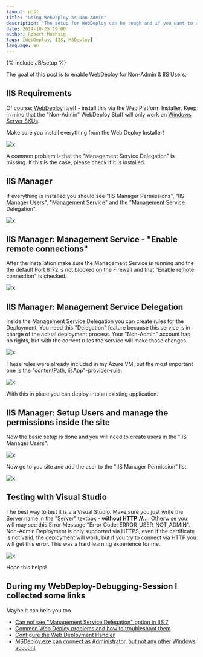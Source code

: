 ```yaml
---
layout: post
title: "Using WebDeploy as Non-Admin"
description: "The setup for WebDeploy can be rough and if you want to use WebDeploy as a Non-Admin / pure IIS User it can be even harder. I'll show you how to get things running."
date: 2014-10-25 19:00
author: Robert Muehsig
tags: [WebDeploy, IIS, MSDeploy]
language: en
---
```

{% include JB/setup %}

The goal of this post is to enable WebDeploy for Non-Admin & IIS Users. 

## IIS Requirements
Of course: [WebDeploy](http://www.iis.net/downloads/microsoft/web-deploy) itself - install this via the Web Platform Installer. Keep in mind that the "Non-Admin" WebDeploy Stuff will only work on [Windows Server SKUs](http://serverfault.com/questions/88050/iis-7-5-on-windows-7-x64-ultimate-is-missing-the-management-service-icon).

Make sure you install everything from the Web Deploy Installer! 

![x]({{BASE_PATH}}/assets/md-images/2014-10-25/webdeploy_install.png "WebDeploy Installation")

A common problem is that the "Management Service Delegation" is missing. If this is the case, please check if it is installed.

## IIS Manager

If everything is installed you should see "IIS Manager Permissions", "IIS Manager Users", "Management Service" and the "Management Service Delegation".

![x]({{BASE_PATH}}/assets/md-images/2014-10-25/iis.png "IIS with WebDeploy installed")

## IIS Manager: Management Service - "Enable remote connections"

After the installation make sure the Management Service is running and the the default Port 8172 is not blocked on the Firewall and that "Enable remote connection" is checked.

![x]({{BASE_PATH}}/assets/md-images/2014-10-25/iis_managementservice.png "IIS Management Service")
 
## IIS Manager: Management Service Delegation

Inside the Management Service Delegation you can create rules for the Deployment. You need this "Delegation" feature because this service is in charge of the actual deployment process. Your "Non-Admin" account has no rights, but with the correct rules the service will make those changes.

![x]({{BASE_PATH}}/assets/md-images/2014-10-25/iis_servicedelegation.png "IIS Management Service Delegation")
 
These rules were already included in my Azure VM, but the most important one is the "contentPath, iisApp"-provider-rule:

![x]({{BASE_PATH}}/assets/md-images/2014-10-25/iis_contentPath_iisApp.png "Basic Rule for WebDeploy")
 
With this in place you can deploy into an existing application.

## IIS Manager: Setup Users and manage the permissions inside the site

Now the basic setup is done and you will need to create users in the "IIS Manager Users". 

![x]({{BASE_PATH}}/assets/md-images/2014-10-25/iis_user.png "IIS Users")
 
Now go to you site and add the user to the "IIS Manager Permission" list.

![x]({{BASE_PATH}}/assets/md-images/2014-10-25/iis_user.png "IIS Permissions for Users")

## Testing with Visual Studio

The best way to test it is via Visual Studio. Make sure you just write the Server name in the "Server" textbox - __without HTTP://...__. Otherwise you will may see this Error Message "Error Code: ERROR_USER_NOT_ADMIN". Non-Admin Deployment is only supported via HTTPS, even if the certificate is not valid, the deployment will work, but if you try to connect via HTTP you will get this error. This was a hard learning experience for me.

![x]({{BASE_PATH}}/assets/md-images/2014-10-25/vs.png "Visual Studio")

Hope this helps!

## During my WebDeploy-Debugging-Session I collected some links

Maybe it can help you too.

* [Can not see "Management Service Delegation" option in IIS 7](http://serverfault.com/questions/128468/can-not-see-management-service-delegation-option-in-iis-7)
* [Common Web Deploy problems and how to troubleshoot them](http://webdeploywiki.com/Common%20Web%20Deploy%20problems%20and%20how%20to%20troubleshoot%20them.ashx)
* [Configure the Web Deployment Handler](http://www.iis.net/learn/publish/using-web-deploy/configure-the-web-deployment-handler)
* [MSDeploy.exe can connect as Administrator, but not any other Windows account](http://stackoverflow.com/questions/12984960/msdeploy-exe-can-connect-as-administrator-but-not-any-other-windows-account)